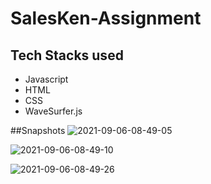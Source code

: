 # SalesKen-Assignment

## Tech Stacks used
- Javascript
- HTML
- CSS
- WaveSurfer.js

##Snapshots
![2021-09-06-08-49-05](https://user-images.githubusercontent.com/77036158/132156118-e99ba60f-05d4-47a1-b70c-c84734383388.png)

![2021-09-06-08-49-10](https://user-images.githubusercontent.com/77036158/132156120-5ae5488d-c74a-4847-9dff-342d595ab4d9.png)

![2021-09-06-08-49-26](https://user-images.githubusercontent.com/77036158/132156122-3c9a6f79-b3a2-4b51-9033-b6eb77598046.png)

